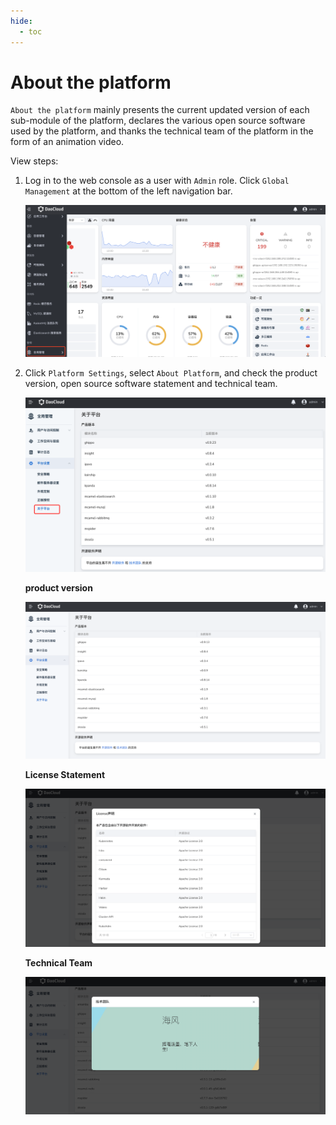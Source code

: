 ```yaml
---
hide:
  - toc
---
```


# About the platform

`About the platform` mainly presents the current updated version of each sub-module of the platform, declares the various open source software used by the platform, and thanks the technical team of the platform in the form of an animation video.

View steps:

1. Log in to the web console as a user with `Admin` role. Click `Global Management` at the bottom of the left navigation bar.

    ![Global Management](../../images/ws01.png)

2. Click `Platform Settings`, select `About Platform`, and check the product version, open source software statement and technical team.

    ![About Platform](../../images/about05.png)

    **product version**

    ![Product Version](../../images/about01.png)

    **License Statement**

    ![license statement](../../images/about02.png)

    **Technical Team**

    ![Technical Team](../../images/about03.png)